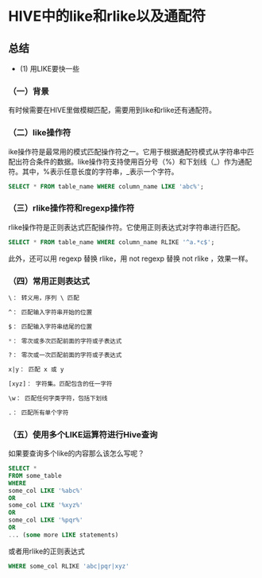 #  HIVE中的like和rlike以及通配符

## 总结
+ (1) 用LIKE要快一些

### （一）背景
有时候需要在HIVE里做模糊匹配，需要用到like和rlike还有通配符。   

### （二）like操作符
ike操作符是最常用的模式匹配操作符之一。它用于根据通配符模式从字符串中匹配出符合条件的数据。like操作符支持使用百分号（%）和下划线（_）作为通配符。其中，%表示任意长度的字符串，_表示一个字符。
```sql
SELECT * FROM table_name WHERE column_name LIKE 'abc%';
```

### （三）rlike操作符和regexp操作符
rlike操作符是正则表达式匹配操作符。它使用正则表达式对字符串进行匹配。
```sql
SELECT * FROM table_name WHERE column_name RLIKE '^a.*c$';
```
此外，还可以用 regexp 替换 rlike，用 not regexp 替换 not rlike ，效果一样。

### （四）常用正则表达式
```sql
\： 转义用，序列 \ 匹配

^： 匹配输入字符串开始的位置

$： 匹配输入字符串结尾的位置

*： 零次或多次匹配前面的字符或子表达式

?： 零次或一次匹配前面的字符或子表达式

x|y： 匹配 x 或 y

[xyz]： 字符集。匹配包含的任一字符

\w： 匹配任何字类字符，包括下划线

.： 匹配所有单个字符
```

### （五）使用多个LIKE运算符进行Hive查询
如果要查询多个like的内容那么该怎么写呢？

```sql
SELECT * 
FROM some_table
WHERE
some_col LIKE '%abc%'
OR
some_col LIKE '%xyz%'
OR
some_col LIKE '%pqr%'
OR
... (some more LIKE statements)
```
或者用rlike的正则表达式
```sql
WHERE some_col RLIKE 'abc|pqr|xyz' 
```


